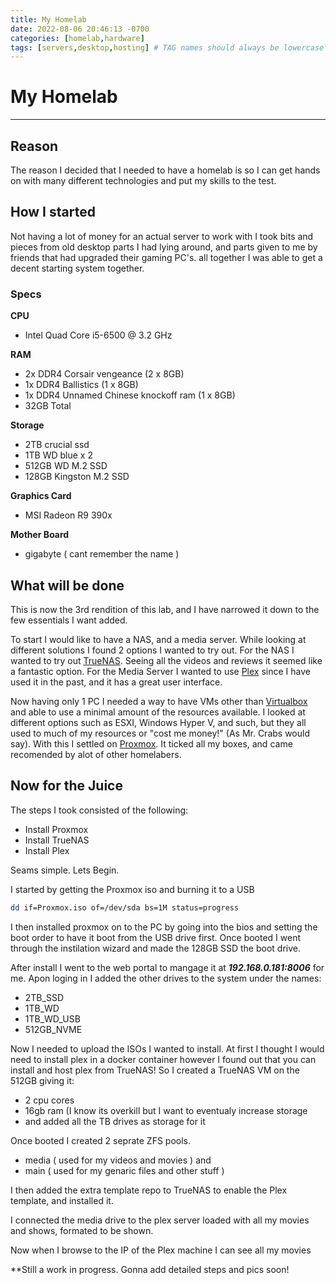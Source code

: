 ```yaml
---
title: My Homelab
date: 2022-08-06 20:46:13 -0700
categories: [homelab,hardware]
tags: [servers,desktop,hosting] # TAG names should always be lowercase
---
```


# My Homelab
---

## Reason

The reason I decided that I needed to have a homelab is so I can get hands on with many different technologies and put my skills to the test. 



## How I started

Not having a lot of money for an actual server to work with I took bits and pieces from old desktop parts I had lying around, and parts given to me by friends that had upgraded their gaming PC's. all together I was able to get a decent starting system together.



### Specs

**CPU**
- Intel Quad Core i5-6500 @ 3.2 GHz

**RAM**
- 2x DDR4 Corsair vengeance (2 x 8GB)
- 1x DDR4 Ballistics (1 x 8GB)
- 1x DDR4 Unnamed Chinese knockoff ram (1 x 8GB)
- 32GB Total

**Storage**
- 2TB crucial ssd
- 1TB WD blue x 2
- 512GB WD M.2 SSD
- 128GB Kingston M.2 SSD

**Graphics Card**
- MSI Radeon R9 390x

**Mother Board**
- gigabyte ( cant remember the name )



## What will be done

This is now the 3rd rendition of this lab, and I have narrowed it down to the few essentials I want added.

To start I would like to have a NAS, and a media server. While looking at different solutions I found 2 options I wanted to try out. 
For the NAS I wanted to try out [TrueNAS](https://www.truenas.com/). Seeing all the videos and reviews it seemed like a fantastic option. 
For the Media Server I wanted to use [Plex](https://www.plex.tv/) since I have used it in the past, and it has a great user interface.

Now having only 1 PC I needed a way to have VMs other than [Virtualbox](https://www.virtualbox.org/) and able to use a minimal amount of the resources available. I looked at different options such as ESXI, Windows Hyper V, and such, but they all used to much of my resources or "cost me money!" (As Mr. Crabs would say). With this I settled on [Proxmox](https://www.proxmox.com/en/). It ticked all my boxes, and came recomended by alot of other homelabers.



## Now for the Juice

The steps I took consisted of the following:
- Install Proxmox
- Install TrueNAS
- Install Plex

Seams simple. Lets Begin.

I started by getting the Proxmox iso and burning it to a USB 
```bash
dd if=Proxmox.iso of=/dev/sda bs=1M status=progress
```
I then installed proxmox on to the PC by going into the bios and setting the boot order to have it boot from the USB drive first.
Once booted I went through the instilation wizard and made the 128GB SSD the boot drive.

After install I went to the web portal to mangage it at ***192.168.0.181:8006*** for me.
Apon loging in I added the other drives to the system under the names:
- 2TB_SSD
- 1TB_WD
- 1TB_WD_USB
- 512GB_NVME

Now I needed to upload the ISOs I wanted to install.
At first I thought I would need to install plex in a docker container however I found out that you can install and host plex from TrueNAS! So I created a TrueNAS VM on the 512GB giving it:
- 2 cpu cores
- 16gb ram (I know its overkill but I want to eventualy increase storage
- and added all the TB drives as storage for it 

Once booted I created 2 seprate ZFS pools.
- media ( used for my videos and movies )
and
- main ( used for my genaric files and other stuff )

I then added the extra template repo to TrueNAS to enable the Plex template, and installed it.

I connected the media drive to the plex server loaded with all my movies and shows, formated to be shown. 

Now when I browse to the IP of the Plex machine I can see all my movies

**Still a work in progress. Gonna add detailed steps and pics soon!

